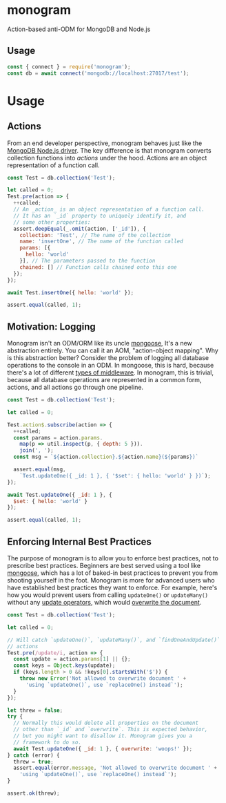 # monogram

Action-based anti-ODM for MongoDB and Node.js

## Usage

```javascript
const { connect } = require('monogram');
const db = await connect('mongodb://localhost:27017/test');
```


# Usage

## Actions


From an end developer perspective, monogram behaves just like the
[MongoDB Node.js driver](https://www.npmjs.com/package/mongodb).
The key difference is that monogram converts collection functions
into _actions_ under the hood. Actions are an object representation
of a function call.


```javascript
const Test = db.collection('Test');

let called = 0;
Test.pre(action => {
  ++called;
  // An _action_ is an object representation of a function call.
  // It has an `_id` property to uniquely identify it, and
  // some other properties:
  assert.deepEqual(_.omit(action, ['_id']), {
    collection: 'Test', // The name of the collection
    name: 'insertOne', // The name of the function called
    params: [{
      hello: 'world'
    }], // The parameters passed to the function
    chained: [] // Function calls chained onto this one
  });
});

await Test.insertOne({ hello: 'world' });

assert.equal(called, 1);
```

## Motivation: Logging


Monogram isn't an ODM/ORM like its uncle [mongoose](https://www.npmjs.com/package/mongoose),
It's a new abstraction entirely. You can call it an AOM, "action-object mapping".
Why is this abstraction better? Consider the problem of logging all
database operations to the console in an ODM. In mongoose, this is hard,
because there's a lot of different [types of middleware](http://mongoosejs.com/docs/middleware.html).
In monogram, this is trivial, because all database operations are
represented in a common form, actions, and all actions go through
one pipeline.


```javascript
const Test = db.collection('Test');

let called = 0;

Test.action$.subscribe(action => {
  ++called;
  const params = action.params.
    map(p => util.inspect(p, { depth: 5 })).
    join(', ');
  const msg = `${action.collection}.${action.name}(${params})`

  assert.equal(msg,
    `Test.updateOne({ _id: 1 }, { '$set': { hello: 'world' } })`);
});

await Test.updateOne({ _id: 1 }, {
  $set: { hello: 'world' }
});

assert.equal(called, 1);
```

## Enforcing Internal Best Practices


The purpose of monogram is to allow you to enforce best practices, not
to prescribe best practices. Beginners are best served using a tool like
[mongoose](https://www.npmjs.com/package/mongoose), which has a lot of
baked-in best practices to prevent you from shooting yourself in the foot.
Monogram is more for advanced users who have established best practices
they want to enforce. For example, here's how you would prevent users
from calling `updateOne()` or `updateMany()` without any [update operators](https://docs.mongodb.com/manual/reference/operator/update/),
which would [overwrite the document](https://docs.mongodb.com/v3.2/reference/method/db.collection.replaceOne/).


```javascript
const Test = db.collection('Test');

let called = 0;

// Will catch `updateOne()`, `updateMany()`, and `findOneAndUpdate()`
// actions
Test.pre(/update/i, action => {
  const update = action.params[1] || {};
  const keys = Object.keys(update);
  if (keys.length > 0 && !keys[0].startsWith('$')) {
    throw new Error('Not allowed to overwrite document ' +
      'using `updateOne()`, use `replaceOne() instead`');
  }
});

let threw = false;
try {
  // Normally this would delete all properties on the document
  // other than `_id` and `overwrite`. This is expected behavior,
  // but you might want to disallow it. Monogram gives you a
  // framework to do so.
  await Test.updateOne({ _id: 1 }, { overwrite: 'woops!' });
} catch (error) {
  threw = true;
  assert.equal(error.message, 'Not allowed to overwrite document ' +
    'using `updateOne()`, use `replaceOne() instead`');
}

assert.ok(threw);
```